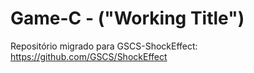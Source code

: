 # Game-C - ("Working Title")

Repositório migrado para GSCS-ShockEffect:
https://github.com/GSCS/ShockEffect


